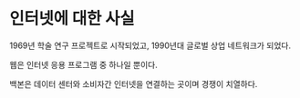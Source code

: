 # 인터넷에 대한 사실

1969년 학술 연구 프로젝트로 시작되었고, 1990년대 글로벌 상업 네트워크가 되었다.

웹은 인터넷 응용 프로그램 중 하나일 뿐이다.

백본은 데이터 센터와 소비자간 인터넷을 연결하는 곳이며 경쟁이 치열하다.